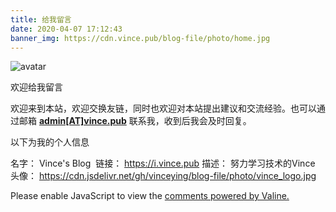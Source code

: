 ```yaml
---
title: 给我留言
date: 2020-04-07 17:12:43
banner_img: https://cdn.vince.pub/blog-file/photo/home.jpg
---
```

  <div class="about-avatar">
    <img src="https://cdn.vince.pub/blog-file/photo/vince_logo.jpg" srcset="/img/loading.gif"
     class="img-fluid z-depth-1"
     alt="avatar">
  </div>
  <p class="note note-primary">欢迎给我留言</p>

  欢迎来到本站，欢迎交换友链，同时也欢迎对本站提出建议和交流经验。也可以通过邮箱 **[admin[AT]vince.pub](mailto:admin@vince.pub)** 联系我，收到后我会及时回复。

  <p class="note note-success">以下为我的个人信息</p>


名字： Vince's Blog 
链接： https://i.vince.pub
描述： 努力学习技术的Vince
头像： https://cdn.jsdelivr.net/gh/vinceying/blog-file/photo/vince_logo.jpg


<div id="vcomments"></div>
  <script defer src="https://cdn.staticfile.org/valine/1.4.14/Valine.min.js" ></script>

  <script type="text/javascript">
    var oldLoadVa = window.onload;
    window.onload = function () {
      oldLoadVa && oldLoadVa();

      new Valine({
        el: "#vcomments",
        app_id: "DUOV5j8BiO7vBmQQThJ1FdG9-gzGzoHsz",
        app_key: "ozEYAytxrQVKfng2pSzcp2wl",
        placeholder: "说点什么(已经开启邮箱提醒)",
        path: window.location.pathname,
        avatar: "retro",
        meta: ["nick","mail","link"],
        pageSize: "10",
        lang: "zh-CN",
        highlight: true,
        recordIP: false,
        serverURLs: "",
      });
    };
  </script>
  <noscript>Please enable JavaScript to view the <a href="https://valine.js.org" target="_blank" rel="nofollow noopener noopener">comments
      powered by Valine.</a></noscript>


 </div>

